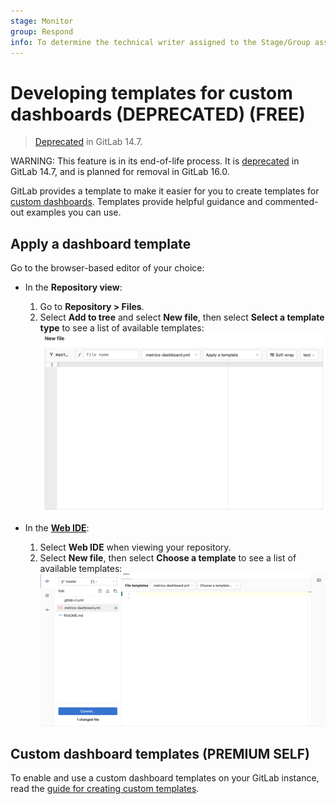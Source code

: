 ```yaml
---
stage: Monitor
group: Respond
info: To determine the technical writer assigned to the Stage/Group associated with this page, see https://about.gitlab.com/handbook/product/ux/technical-writing/#assignments
---
```


# Developing templates for custom dashboards (DEPRECATED) **(FREE)**

> [Deprecated](https://gitlab.com/gitlab-org/gitlab/-/issues/346541) in GitLab 14.7.

WARNING:
This feature is in its end-of-life process. It is [deprecated](https://gitlab.com/gitlab-org/gitlab/-/issues/346541)
in GitLab 14.7, and is planned for removal in GitLab 16.0.

GitLab provides a template to make it easier for you to create templates for
[custom dashboards](index.md). Templates provide helpful guidance and
commented-out examples you can use.

## Apply a dashboard template

Go to the browser-based editor of your choice:

- In the **Repository view**:

  1. Go to **Repository > Files**.
  1. Select **Add to tree** and select **New file**,
     then select **Select a template type** to see a list of available templates:
     ![Metrics dashboard template selection](img/metrics_dashboard_template_selection_v13_3.png)

- In the **[Web IDE](../../../user/project/web_ide/index.md)**:

  1. Select **Web IDE** when viewing your repository.
  1. Select **New file**, then select **Choose a template** to see a list of available templates:
     ![Metrics dashboard template selection WebIDE](img/metrics_dashboard_template_selection_web_ide_v13_3.png)

## Custom dashboard templates **(PREMIUM SELF)**

To enable and use a custom dashboard templates on your GitLab instance, read the
[guide for creating custom templates](../../../user/admin_area/settings/instance_template_repository.md).

